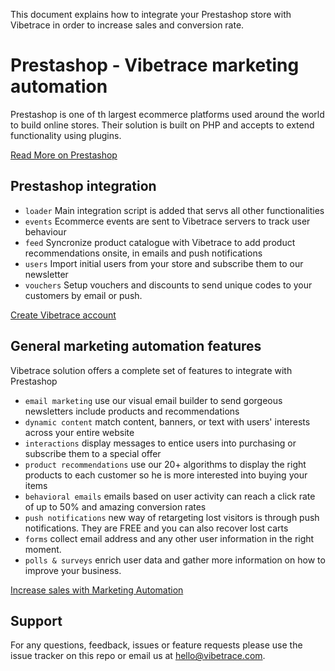 
This document explains how to integrate your Prestashop store with Vibetrace in order to increase sales and conversion rate.

Prestashop - Vibetrace marketing automation
=============

Prestashop is one of th largest ecommerce platforms used around the world to build online stores. Their solution is built on PHP and accepts to extend functionality using plugins.

[Read More on Prestashop](https://prestashop.com)

Prestashop integration
-------
- `loader` Main integration script is added that servs all other functionalities
- `events` Ecommerce events are sent to Vibetrace servers to track user behaviour 
- `feed` Syncronize product catalogue with Vibetrace to add product recommendations onsite, in emails and push notifications
- `users` Import initial users from your store and subscribe them to our newsletter
- `vouchers` Setup vouchers and discounts to send unique codes to your customers by email or push.

[Create Vibetrace account](https://vibetrace.com/?utm_campaign=content&utm_medium=referral&utm_source=github&utm_term=create)

General marketing automation features
-------
Vibetrace solution offers a complete set of features to integrate with Prestashop
 - `email marketing` use our visual email builder to send gorgeous newsletters include products and recommendations
 - `dynamic content` match content, banners, or text with users' interests across your entire website
 - `interactions` display messages to entice users into purchasing or subscribe them to a special offer
 - `product recommendations` use our 20+ algorithms to display the right products to each customer so he is more interested into buying your items
 - `behavioral emails` emails based on user activity can reach a click rate of up to 50% and amazing conversion rates
 - `push notifications` new way of retargeting lost visitors is through push notifications. They are FREE and you can also recover lost carts
 - `forms` collect email address and any other user information in the right moment.
 - `polls & surveys` enrich user data and gather more information on how to improve your business.

[Increase sales with Marketing Automation](https://vibetrace.com/?utm_campaign=content&utm_medium=referral&utm_source=github&utm_term=increase)

Support
-------
For any questions, feedback, issues or feature requests please use the issue tracker on this repo or email us at [hello@vibetrace.com](mailto:hello@vibetrace.com).
